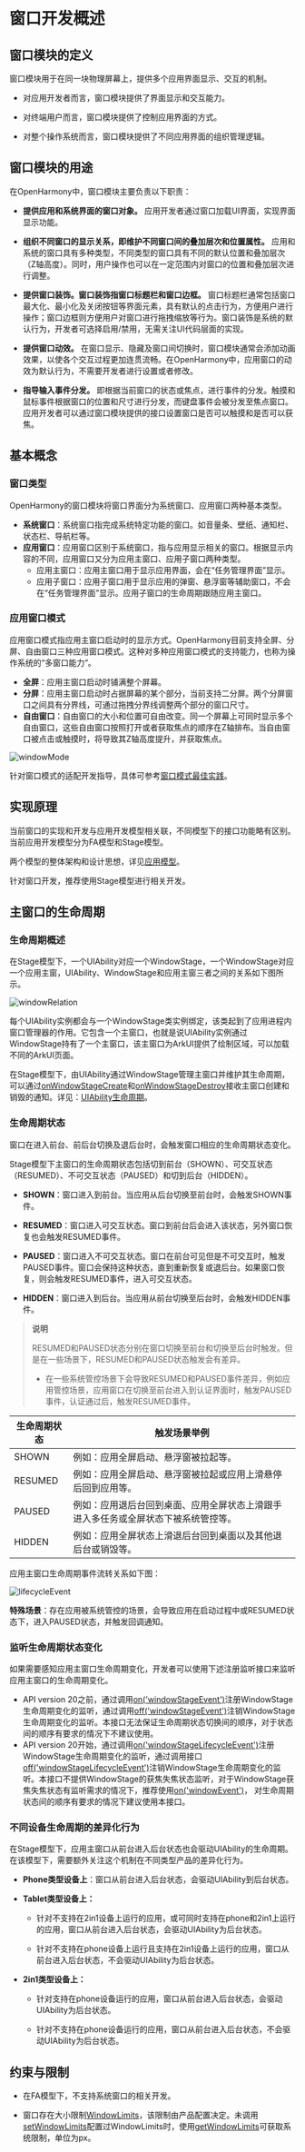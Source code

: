 # 窗口开发概述

<!--Kit: ArkUI-->
<!--Subsystem: Window-->
<!--Owner: @Pakoo007-->
<!--Designer: @ki_ja-->
<!--Tester: @qinliwen0417-->
<!--Adviser: @ge-yafang-->

## 窗口模块的定义

窗口模块用于在同一块物理屏幕上，提供多个应用界面显示、交互的机制。

- 对应用开发者而言，窗口模块提供了界面显示和交互能力。

- 对终端用户而言，窗口模块提供了控制应用界面的方式。

- 对整个操作系统而言，窗口模块提供了不同应用界面的组织管理逻辑。


## 窗口模块的用途

在OpenHarmony中，窗口模块主要负责以下职责：

-  **提供应用和系统界面的窗口对象。** 应用开发者通过窗口加载UI界面，实现界面显示功能。

-  **组织不同窗口的显示关系，即维护不同窗口间的叠加层次和位置属性。** 应用和系统的窗口具有多种类型，不同类型的窗口具有不同的默认位置和叠加层次（Z轴高度）。同时，用户操作也可以在一定范围内对窗口的位置和叠加层次进行调整。

-  **提供窗口装饰。窗口装饰指窗口标题栏和窗口边框。** 窗口标题栏通常包括窗口最大化、最小化及关闭按钮等界面元素，具有默认的点击行为，方便用户进行操作；窗口边框则方便用户对窗口进行拖拽缩放等行为。窗口装饰是系统的默认行为，开发者可选择启用/禁用，无需关注UI代码层面的实现。

-  **提供窗口动效。** 在窗口显示、隐藏及窗口间切换时，窗口模块通常会添加动画效果，以使各个交互过程更加连贯流畅。在OpenHarmony中，应用窗口的动效为默认行为，不需要开发者进行设置或者修改。

-  **指导输入事件分发。** 即根据当前窗口的状态或焦点，进行事件的分发。触摸和鼠标事件根据窗口的位置和尺寸进行分发，而键盘事件会被分发至焦点窗口。应用开发者可以通过窗口模块提供的接口设置窗口是否可以触摸和是否可以获焦。


## 基本概念


### 窗口类型

OpenHarmony的窗口模块将窗口界面分为系统窗口、应用窗口两种基本类型。
- **系统窗口**：系统窗口指完成系统特定功能的窗口。如音量条、壁纸、通知栏、状态栏、导航栏等。
- **应用窗口**：应用窗口区别于系统窗口，指与应用显示相关的窗口。根据显示内容的不同，应用窗口又分为应用主窗口、应用子窗口两种类型。
  - 应用主窗口：应用主窗口用于显示应用界面，会在“任务管理界面”显示。 
  - 应用子窗口：应用子窗口用于显示应用的弹窗、悬浮窗等辅助窗口，不会在“任务管理界面”显示。应用子窗口的生命周期跟随应用主窗口。




### 应用窗口模式

应用窗口模式指应用主窗口启动时的显示方式。OpenHarmony目前支持全屏、分屏、自由窗口三种应用窗口模式。这种对多种应用窗口模式的支持能力，也称为操作系统的“多窗口能力”。


-  **全屏**：应用主窗口启动时铺满整个屏幕。
-  **分屏**：应用主窗口启动时占据屏幕的某个部分，当前支持二分屏。两个分屏窗口之间具有分界线，可通过拖拽分界线调整两个部分的窗口尺寸。
-  **自由窗口**：自由窗口的大小和位置可自由改变。同一个屏幕上可同时显示多个自由窗口，这些自由窗口按照打开或者获取焦点的顺序在Z轴排布。当自由窗口被点击或触摸时，将导致其Z轴高度提升，并获取焦点。


![windowMode](figures/windowMode.png)

针对窗口模式的适配开发指导，具体可参考[窗口模式最佳实践](https://developer.huawei.com/consumer/cn/doc/best-practices/bpta-multi-device-window-mode)。

## 实现原理

当前窗口的实现和开发与应用开发模型相关联，不同模型下的接口功能略有区别。当前应用开发模型分为FA模型和Stage模型。

两个模型的整体架构和设计思想，详见[应用模型](../application-models/application-models.md)。

针对窗口开发，推荐使用Stage模型进行相关开发。

## 主窗口的生命周期

### 生命周期概述

在Stage模型下，一个UIAbility对应一个WindowStage，一个WindowStage对应一个应用主窗，UIAbility、WindowStage和应用主窗三者之间的关系如下图所示。

![windowRelation](figures/uiability-windowstage-mainwindow.png)

每个UIAbility实例都会与一个WindowStage类实例绑定，该类起到了应用进程内窗口管理器的作用。它包含一个主窗口，也就是说UIAbility实例通过WindowStage持有了一个主窗口，该主窗口为ArkUI提供了绘制区域，可以加载不同的ArkUI页面。

在Stage模型下，由UIAbility通过WindowStage管理主窗口并维护其生命周期，可以通过[onWindowStageCreate](../reference/apis-ability-kit/js-apis-app-ability-uiAbility.md#onwindowstagecreate)和[onWindowStageDestroy](../reference/apis-ability-kit/js-apis-app-ability-uiAbility.md#onwindowstagedestroy)接收主窗口创建和销毁的通知。详见：[UIAbility生命周期](../application-models/uiability-lifecycle.md)。

### 生命周期状态

窗口在进入前台、前后台切换及退后台时，会触发窗口相应的生命周期状态变化。

Stage模型下主窗口的生命周期状态包括切到前台（SHOWN）、可交互状态（RESUMED）、不可交互状态（PAUSED）和切到后台（HIDDEN）。
- **SHOWN**：窗口进入到前台。当应用从后台切换至前台时，会触发SHOWN事件。

- **RESUMED**：窗口进入可交互状态。窗口到前台后会进入该状态，另外窗口恢复也会触发RESUMED事件。

- **PAUSED**：窗口进入不可交互状态。窗口在前台可见但是不可交互时，触发PAUSED事件。窗口会保持这种状态，直到重新恢复或退后台。如果窗口恢复，则会触发RESUMED事件，进入可交互状态。

- **HIDDEN**：窗口进入到后台。当应用从前台切换至后台时，会触发HIDDEN事件。

> **说明**
>
> RESUMED和PAUSED状态分别在窗口切换至前台和切换至后台时触发。但是在一些场景下，RESUMED和PAUSED状态触发会有差异。
> - 在一些系统管控场景下会导致RESUMED和PAUSED事件差异，例如应用管控场景，应用窗口在切换至前台进入到认证界面时，触发PAUSED事件，认证通过后，触发RESUMED事件。

|**生命周期状态**|**触发场景举例**|
|---------------|---------------|
|SHOWN          |例如：应用全屏启动、悬浮窗被拉起等。|
|RESUMED        |例如：应用全屏启动、悬浮窗被拉起或应用上滑悬停后回到应用等。|
|PAUSED         |例如：应用退后台回到桌面、应用全屏状态上滑跟手进入多任务或全屏状态下被系统管控等。|
|HIDDEN         |例如：应用全屏状态上滑退后台回到桌面以及其他退后台或销毁等。|

应用主窗口生命周期事件流转关系如下图：

![lifecycleEvent](figures/window-lifecycle-event.png)

**特殊场景**：存在应用被系统管控的场景，会导致应用在启动过程中或RESUMED状态下，进入PAUSED状态，并触发回调通知。

### 监听生命周期状态变化

如果需要感知应用主窗口生命周期变化，开发者可以使用下述注册监听接口来监听应用主窗口的生命周期变化。

- API version 20之前，通过调用[on('windowStageEvent')](../reference/apis-arkui/arkts-apis-window-WindowStage.md#onwindowstageevent9)注册WindowStage生命周期变化的监听，通过调用[off('windowStageEvent')](../reference/apis-arkui/arkts-apis-window-WindowStage.md#offwindowstageevent9)注销WindowStage生命周期变化的监听。本接口无法保证生命周期状态切换间的顺序，对于状态间的顺序有要求的情况下不建议使用。
- API version 20开始，通过调用[on('windowStageLifecycleEvent')](../reference/apis-arkui/arkts-apis-window-WindowStage.md#onwindowstagelifecycleevent20)注册WindowStage生命周期变化的监听，通过调用接口[off('windowStageLifecycleEvent')](../reference/apis-arkui/arkts-apis-window-WindowStage.md#offwindowstagelifecycleevent20)注销WindowStage生命周期变化的监听。本接口不提供WindowStage的获焦失焦状态监听，对于WindowStage获焦失焦状态有监听需求的情况下，推荐使用[on('windowEvent')](../reference/apis-arkui/arkts-apis-window-Window.md#onwindowevent10)， 对生命周期状态间的顺序有要求的情况下建议使用本接口。

### 不同设备生命周期的差异化行为

在Stage模型下，应用主窗口从前台进入后台状态也会驱动UIAbility的生命周期。在该模型下，需要额外关注这个机制在不同类型产品的差异化行为。

- **Phone类型设备上**：窗口从前台进入后台状态，会驱动UIAbility到后台状态。

- **Tablet类型设备上：**

  - 针对不支持在2in1设备上运行的应用，或可同时支持在phone和2in1上运行的应用，窗口从前台进入后台状态，会驱动UIAbility为后台状态。

  - 针对不支持在phone设备上运行且支持在2in1设备上运行的应用，窗口从前台进入后台状态，不会驱动UIAbility为后台状态。

- **2in1类型设备上：**

  - 针对支持在phone设备运行的应用，窗口从前台进入后台状态，会驱动UIAbility为后台状态。

  - 针对不支持在phone设备运行的应用，窗口从前台进入后台状态，不会驱动UIAbility为后台状态。

## 约束与限制

-  在FA模型下，不支持系统窗口的相关开发。

-  窗口存在大小限制[WindowLimits](../reference/apis-arkui/arkts-apis-window-i.md#windowlimits11)，该限制由产品配置决定。未调用[setWindowLimits](../reference/apis-arkui/arkts-apis-window-Window.md#setwindowlimits11)配置过WindowLimits时，使用[getWindowLimits](../reference/apis-arkui/arkts-apis-window-Window.md#getwindowlimits11)可获取系统限制，单位为px。